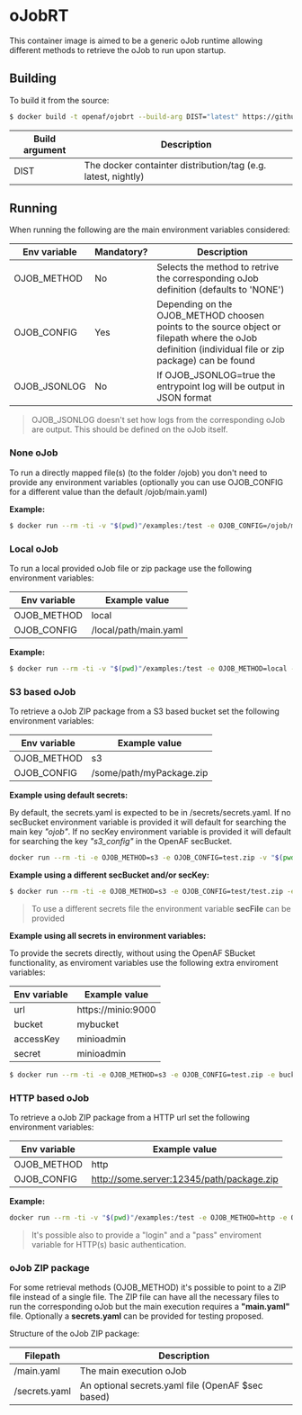 # oJobRT

This container image is aimed to be a generic oJob runtime allowing different methods to retrieve the oJob to run upon startup. 

## Building

To build it from the source:

````bash
$ docker build -t openaf/ojobrt --build-arg DIST="latest" https://github.com/OpenAF/openaf-dockers.git#:oJobRT
````

| Build argument | Description |
|----------------|-------------|
| DIST           | The docker containter distribution/tag (e.g. latest, nightly) |

## Running

When running the following are the main environment variables considered:

| Env variable | Mandatory? | Description |
|--------------|------------|-------------|
| OJOB_METHOD  | No         | Selects the method to retrive the corresponding oJob definition (defaults to 'NONE') |
| OJOB_CONFIG  | Yes        | Depending on the OJOB_METHOD choosen points to the source object or filepath where the oJob definition (individual file or zip package) can be found |
| OJOB_JSONLOG | No         | If OJOB_JSONLOG=true the entrypoint log will be output in JSON format |

> OJOB_JSONLOG doesn't set how logs from the corresponding oJob are output. This should be defined on the oJob itself.

### None oJob

To run a directly mapped file(s) (to the folder /ojob) you don't need to provide any environment variables (optionally you can use OJOB_CONFIG for a different value than the default /ojob/main.yaml)

**Example:**
````bash
$ docker run --rm -ti -v "$(pwd)"/examples:/test -e OJOB_CONFIG=/ojob/main.yaml openaf/ojobrt
````

### Local oJob

To run a local provided oJob file or zip package use the following environment variables:

| Env variable | Example value |
|--------------|---------------|
| OJOB_METHOD  | local         |
| OJOB_CONFIG  | /local/path/main.yaml |

**Example:**

````bash
$ docker run --rm -ti -v "$(pwd)"/examples:/test -e OJOB_METHOD=local -e OJOB_CONFIG=/test/main.yaml openaf/ojobrt 
````

### S3 based oJob

To retrieve a oJob ZIP package from a S3 based bucket set the following environment variables:

| Env variable | Example value |
|--------------|-------|
| OJOB_METHOD  | s3    |
| OJOB_CONFIG  | /some/path/myPackage.zip |

**Example using default secrets:**

By default, the secrets.yaml is expected to be in /secrets/secrets.yaml. 
If no secBucket environment variable is provided it will default for searching the main key *"ojob"*.
If no secKey environment variable is provided it will default for searching the key *"s3_config"* in the OpenAF secBucket.

````bash
docker run --rm -ti -e OJOB_METHOD=s3 -e OJOB_CONFIG=test.zip -v "$(pwd)"/secrets:/secrets --net test openaf/ojobrt
````

**Example using a different secBucket and/or secKey:**

````bash
$ docker run --rm -ti -e OJOB_METHOD=s3 -e OJOB_CONFIG=test/test.zip -e secBucket=mySBucket -e secKey=myS3 -v "$(pwd)"/secrets:/secrets --net test openaf/ojobrt 
````

> To use a different secrets file the environment variable **secFile** can be provided

**Example using all secrets in environment variables:**

To provide the secrets directly, without using the OpenAF SBucket functionality, as enviroment variables use the following extra enviroment variables:

| Env variable | Example value |
|--------------|---------------|
| url          | https://minio:9000 |
| bucket       | mybucket      |
| accessKey    | minioadmin    |
| secret       | minioadmin    | 

````sh
$ docker run --rm -ti -e OJOB_METHOD=s3 -e OJOB_CONFIG=test.zip -e bucket=test -e url=http://minio:9000 -e accessKey=minioadmin -e secret=minioadmin --net test openaf/ojobrt
````

### HTTP based oJob

To retrieve a oJob ZIP package from a HTTP url set the following environment variables:

| Env variable | Example value |
|--------------|-------|
| OJOB_METHOD  | http  |
| OJOB_CONFIG  | http://some.server:12345/path/package.zip |

**Example:**

````bash
docker run --rm -ti -v "$(pwd)"/examples:/test -e OJOB_METHOD=http -e OJOB_CONFIG=http://minio:9000/test/test.zip -v "$(pwd)"/secrets:/secrets --net test openaf/ojobrt
````

> It's possible also to provide a "login" and a "pass" enviroment variable for HTTP(s) basic authentication.

### oJob ZIP package

For some retrieval methods (OJOB_METHOD) it's possible to point to a ZIP file instead of a single file. The ZIP file can have all the necessary files to run the corresponding oJob but the main execution requires a **"main.yaml"** file. Optionally a **secrets.yaml** can be provided for testing proposed.

Structure of the oJob ZIP package:

| Filepath | Description |
|----------|-------------|
| /main.yaml | The main execution oJob |
| /secrets.yaml | An optional secrets.yaml file (OpenAF $sec based) |

